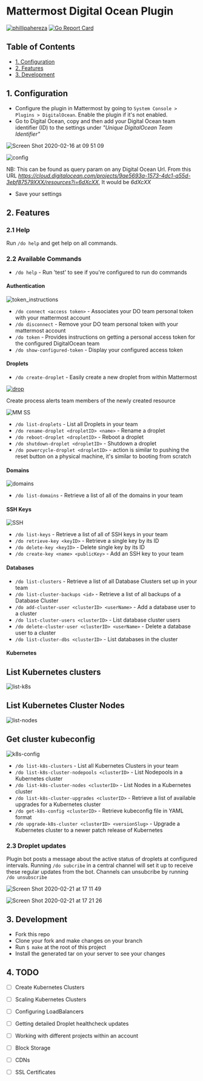 # Mattermost Digital Ocean Plugin
[![phillipahereza](https://circleci.com/gh/phillipahereza/mattermost-plugin-digitalocean.svg?style=svg)](https://github.com/phillipahereza/mattermost-plugin-digitalocean)
[![Go Report Card](https://goreportcard.com/badge/github.com/phillipahereza/mattermost-plugin-digitalocean)](https://goreportcard.com/badge/github.com/phillipahereza/mattermost-plugin-digitalocean)

## Table of Contents
- [1. Configuration](#1-configuration)
- [2. Features](#2-features)
- [3. Development](#3-development)

## 1. Configuration
- Configure the plugin in Mattermost by going to ```System Console > Plugins > DigitalOcean```. Enable the plugin if it's not enabled.
- Go to Digital Ocean, copy and then add your Digital Ocean team identifier (ID) to the settings under *"Unique DigitalOcean Team Identifier"*

![Screen Shot 2020-02-16 at 09 51 09](https://user-images.githubusercontent.com/28563179/74600387-f8a8f300-50a1-11ea-99ee-b913c3d68fa7.png)

![config](https://user-images.githubusercontent.com/13383422/75653372-85d97380-5c6e-11ea-984f-89443118dfa1.gif)

NB: This can be found as query param on any Digital Ocean Url. From this URL *https://cloud.digitalocean.com/projects/9ae5693a-1573-4dc1-a55d-3ebf87579XXX/resources?i=6dXcXX*, It would be *6dXcXX*
- Save your settings

## 2. Features
### 2.1 Help
Run ```/do help``` and get help on all commands.

### 2.2 Available Commands
- ```/do help``` - Run 'test' to see if you're configured to run do commands
#### Authentication
![token_instructions](https://user-images.githubusercontent.com/13383422/75652191-7efd3180-5c6b-11ea-826f-59ac26b93a0a.gif)
- ```/do connect <access token>``` - Associates your DO team personal token with your mattermost account
- ```/do disconnect``` - Remove your DO team personal token with your mattermost account
- ```/do token``` - Provides instructions on getting a personal access token for the configured DigitalOcean team
- ```/do show-configured-token``` - Display your configured access token

#### Droplets
- ```/do create-droplet``` - Easily create a new droplet from within Mattermost

[![drop](https://user-images.githubusercontent.com/28563179/75614604-888f7800-5b4b-11ea-8c9e-0222ce1b6eec.gif)](https://drive.google.com/file/d/1ccWofd3eUX5Mn61wsxzGqdglubm9vCqh/view?usp=sharing)


Create process alerts team members of the newly created resource

![MM SS](https://user-images.githubusercontent.com/28563179/75112995-8d8b8d80-565a-11ea-96a1-709f7b543ad1.png)


- ```/do list-droplets``` - List all Droplets in your team
- ```/do rename-droplet <dropletID> <name>``` - Rename a droplet
- ```/do reboot-droplet <dropletID>``` - Reboot a droplet
- ```/do shutdown-droplet <dropletID>``` - Shutdown a droplet
- ```/do powercycle-droplet <dropletID>``` - action is similar to pushing the reset button on a physical machine, it's similar to booting from scratch
#### Domains
![domains](https://user-images.githubusercontent.com/13383422/75648899-8966fd80-5c62-11ea-806d-cb47fbe1d469.gif)
- ```/do list-domains``` - Retrieve a list of all of the domains in your team
#### SSH Keys
![SSH](https://user-images.githubusercontent.com/13383422/75677559-cf40b780-5c9c-11ea-9d09-16e8678ed665.gif)
- ```/do list-keys``` - Retrieve a list of all of SSH keys in your team
- ```/do retrieve-key <keyID>``` - Retrieve a single key by its ID
- ```/do delete-key <keyID>``` - Delete single key by its ID
- ```/do create-key <name> <publicKey>``` - Add an SSH key to your team
#### Databases
- ```/do list-clusters``` - Retrieve a list of all Database Clusters set up in your team
- ```/do list-cluster-backups <id>``` - Retrieve a list of all backups of a Database Cluster
- ```/do add-cluster-user <clusterID> <userName>``` - Add a database user to a cluster
- ```/do list-cluster-users <clusterID>``` - List database cluster users
- ```/do delete-cluster-user <clusterID> <userName>``` - Delete a database user to a cluster
- ```/do list-cluster-dbs <clusterID>``` - List databases in the cluster
#### Kubernetes
## List Kubernetes clusters
![list-k8s](https://user-images.githubusercontent.com/13383422/75651335-3f354a80-5c69-11ea-922b-b94e987ee7ff.gif)

## List Kubernetes Cluster Nodes
![list-nodes](https://user-images.githubusercontent.com/13383422/75651365-4e1bfd00-5c69-11ea-94c6-08fe925c6685.gif)

## Get cluster kubeconfig 
![k8s-config](https://user-images.githubusercontent.com/13383422/75651382-5a07bf00-5c69-11ea-9856-2a28ff740278.gif)

- ```/do list-k8s-clusters``` - List all Kubernetes Clusters in your team
- ```/do list-k8s-cluster-nodepools <clusterID>``` - List Nodepools in a Kubernetes cluster
- ```/do list-k8s-cluster-nodes <clusterID>``` - List Nodes in a Kubernetes cluster
- ```/do list-k8s-cluster-upgrades <clusterID>``` - Retrieve a list of available upgrades for a Kubernetes cluster
- ```/do get-k8s-config <clusterID>``` - Retrieve kubeconfig file in YAML format
- ```/do upgrade-k8s-cluster <clusterID> <versionSlug>``` - Upgrade a Kubernetes cluster to a newer patch release of Kubernetes

### 2.3 Droplet updates
Plugin bot posts a message about the active status of droplets at configured intervals.
Running ```/do subcribe``` in a central channel will set it up to receive these regular updates from the bot.
Channels can unsubcribe by running ```/do unsubscribe```

![Screen Shot 2020-02-21 at 17 11 49](https://user-images.githubusercontent.com/28563179/75041362-7c614600-54cd-11ea-8611-741984efdf7d.png)

![Screen Shot 2020-02-21 at 17 21 26](https://user-images.githubusercontent.com/28563179/75041999-c39c0680-54ce-11ea-849f-9079fcb973aa.png)


## 3. Development
- Fork this repo
- Clone your fork and make changes on your branch
- Run ```$ make``` at the root of this project
- Install the generated tar on your server to see your changes


## 4. TODO
- [ ] Create Kubernetes Clusters
- [ ] Scaling Kubernetes Clusters
- [ ] Configuring LoadBalancers
- [ ] Getting detailed Droplet healthcheck updates
- [ ] Working with different projects within an account
- [ ] Block Storage
- [ ] CDNs
- [ ] SSL Certificates

